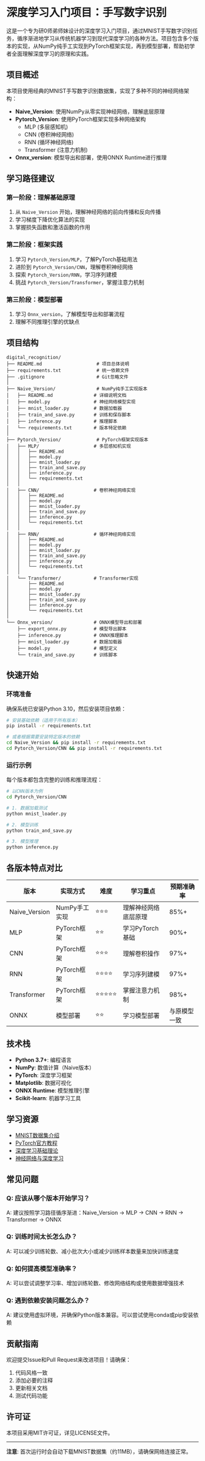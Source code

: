 # 深度学习入门项目：手写数字识别

这是一个专为研0师弟师妹设计的深度学习入门项目，通过MNIST手写数字识别任务，循序渐进地学习从传统机器学习到现代深度学习的各种方法。项目包含多个版本的实现，从NumPy纯手工实现到PyTorch框架实现，再到模型部署，帮助初学者全面理解深度学习的原理和实践。

## 项目概述

本项目使用经典的MNIST手写数字识别数据集，实现了多种不同的神经网络架构：

- **Naive_Version**: 使用NumPy从零实现神经网络，理解底层原理
- **Pytorch_Version**: 使用PyTorch框架实现多种网络架构
  - MLP (多层感知机)
  - CNN (卷积神经网络)
  - RNN (循环神经网络)
  - Transformer (注意力机制)
- **Onnx_version**: 模型导出和部署，使用ONNX Runtime进行推理

## 学习路径建议

### 第一阶段：理解基础原理
1. 从 `Naive_Version` 开始，理解神经网络的前向传播和反向传播
2. 学习梯度下降优化算法的实现
3. 掌握损失函数和激活函数的作用

### 第二阶段：框架实践
1. 学习 `Pytorch_Version/MLP`，了解PyTorch基础用法
2. 进阶到 `Pytorch_Version/CNN`，理解卷积神经网络
3. 探索 `Pytorch_Version/RNN`，学习序列建模
4. 挑战 `Pytorch_Version/Transformer`，掌握注意力机制

### 第三阶段：模型部署
1. 学习 `Onnx_version`，了解模型导出和部署流程
2. 理解不同推理引擎的优缺点

## 项目结构

```
digital_recognition/
├── README.md                    # 项目总体说明
├── requirements.txt             # 统一依赖文件
├── .gitignore                   # Git忽略文件
│
├── Naive_Version/               # NumPy纯手工实现版本
│   ├── README.md               # 详细说明文档
│   ├── model.py                # 神经网络模型实现
│   ├── mnist_loader.py         # 数据加载器
│   ├── train_and_save.py       # 训练和保存脚本
│   ├── inference.py            # 推理脚本
│   └── requirements.txt        # 版本特定依赖
│
├── Pytorch_Version/             # PyTorch框架实现版本
│   ├── MLP/                    # 多层感知机实现
│   │   ├── README.md
│   │   ├── model.py
│   │   ├── mnist_loader.py
│   │   ├── train_and_save.py
│   │   ├── inference.py
│   │   └── requirements.txt
│   │
│   ├── CNN/                    # 卷积神经网络实现
│   │   ├── README.md
│   │   ├── model.py
│   │   ├── mnist_loader.py
│   │   ├── train_and_save.py
│   │   ├── inference.py
│   │   └── requirements.txt
│   │
│   ├── RNN/                    # 循环神经网络实现
│   │   ├── README.md
│   │   ├── model.py
│   │   ├── mnist_loader.py
│   │   ├── train_and_save.py
│   │   ├── inference.py
│   │   └── requirements.txt
│   │
│   └── Transformer/            # Transformer实现
│       ├── README.md
│       ├── model.py
│       ├── mnist_loader.py
│       ├── train_and_save.py
│       ├── inference.py
│       └── requirements.txt
│
└── Onnx_version/               # ONNX模型导出和部署
    ├── export_onnx.py          # 模型导出脚本
    ├── inference.py            # ONNX推理脚本
    ├── mnist_loader.py         # 数据加载器
    ├── model.py                # 模型定义
    └── train_and_save.py       # 训练脚本
```

## 快速开始

### 环境准备

确保系统已安装Python 3.10，然后安装项目依赖：

```bash
# 安装基础依赖（适用于所有版本）
pip install -r requirements.txt

# 或者根据需要安装特定版本的依赖
cd Naive_Version && pip install -r requirements.txt
cd Pytorch_Version/CNN && pip install -r requirements.txt
```

### 运行示例

每个版本都包含完整的训练和推理流程：

```bash
# 以CNN版本为例
cd Pytorch_Version/CNN

# 1. 数据加载测试
python mnist_loader.py

# 2. 模型训练
python train_and_save.py

# 3. 模型推理
python inference.py
```

## 各版本特点对比

| 版本 | 实现方式 | 难度 | 学习重点 | 预期准确率 |
|------|----------|------|----------|------------|
| Naive_Version | NumPy手工实现 | ⭐⭐⭐ | 理解神经网络底层原理 | 85%+ |
| MLP | PyTorch框架 | ⭐⭐ | 学习PyTorch基础 | 90%+ |
| CNN | PyTorch框架 | ⭐⭐⭐ | 理解卷积操作 | 97%+ |
| RNN | PyTorch框架 | ⭐⭐⭐⭐ | 学习序列建模 | 97%+ |
| Transformer | PyTorch框架 | ⭐⭐⭐⭐⭐ | 掌握注意力机制 | 98%+ |
| ONNX | 模型部署 | ⭐⭐ | 学习模型部署 | 与原模型一致 |

## 技术栈

- **Python 3.7+**: 编程语言
- **NumPy**: 数值计算（Naive版本）
- **PyTorch**: 深度学习框架
- **Matplotlib**: 数据可视化
- **ONNX Runtime**: 模型推理引擎
- **Scikit-learn**: 机器学习工具

## 学习资源

- [MNIST数据集介绍](http://yann.lecun.com/exdb/mnist/)
- [PyTorch官方教程](https://pytorch.org/tutorials/)
- [深度学习基础理论](https://cs231n.github.io/)
- [神经网络与深度学习](https://nndl.github.io/)

## 常见问题

### Q: 应该从哪个版本开始学习？
A: 建议按照学习路径循序渐进：Naive_Version → MLP → CNN → RNN → Transformer → ONNX

### Q: 训练时间太长怎么办？
A: 可以减少训练轮数、减小批次大小或减少训练样本数量来加快训练速度

### Q: 如何提高模型准确率？
A: 可以尝试调整学习率、增加训练轮数、修改网络结构或使用数据增强技术

### Q: 遇到依赖安装问题怎么办？
A: 建议使用虚拟环境，并确保Python版本兼容。可以尝试使用conda或pip安装依赖

## 贡献指南

欢迎提交Issue和Pull Request来改进项目！请确保：
1. 代码风格一致
2. 添加必要的注释
3. 更新相关文档
4. 测试代码功能

## 许可证

本项目采用MIT许可证，详见LICENSE文件。

---

**注意**: 首次运行时会自动下载MNIST数据集（约11MB），请确保网络连接正常。
